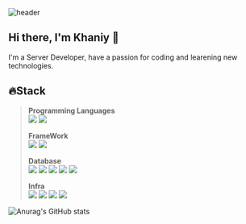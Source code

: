 ![header](https://capsule-render.vercel.app/api?type=soft&text=Welcome!&color=auto&height=200&section=header&fontSize=70)

## Hi there, I'm Khaniy 👋
I'm a Server Developer, have a passion for coding and learening new technologies.
<!-- <br> 📫 Email : kangh1596@gmail.com 
<br> 📝 Blog  : khan03.tistory.com/
<br> <img src="https://img.shields.io/badge/Email-222222?style=for-the-badge&logo=Gmail&logoColor=white">
<br> <img src="https://img.shields.io/badge/Blog -222222?style=for-the-badge&logo=Tistory&logoColor=white">
[hank0302's Blog](https://khan03.tistory.com/)
-->
## 🔥Stack 
>
> **Programming Languages** <br>
> <img src="https://img.shields.io/badge/JAVA-E6522C?style=for-the-badge&logo=Java&logoColor=white">
> <img src="https://img.shields.io/badge/Python-3776AB?style=for-the-badge&logo=python&logoColor=white">
>
> **FrameWork** <br>
> <img src="https://img.shields.io/badge/SpringBoot-6DB33F?style=for-the-badge&logo=SpringBoot&logoColor=white">
> <img src="https://img.shields.io/badge/FastAPI-009688?style=for-the-badge&logo=FastAPI&logoColor=white">
>
> **Database** <br>
> <img src="https://img.shields.io/badge/MySQL-4479A1?style=for-the-badge&logo=MySQL&logoColor=white">
> <img src="https://img.shields.io/badge/MariaDB-003545?style=for-the-badge&logo=MariaDB&logoColor=white">
> <img src="https://img.shields.io/badge/MongoDB-47A248?style=for-the-badge&logo=MongoDB&logoColor=white">
> <img src="https://img.shields.io/badge/Redis-DC382D?style=for-the-badge&logo=Redis&logoColor=white">
> <img src="https://img.shields.io/badge/PostgreSQL-4169E1?style=for-the-badge&logo=PostgreSQL&logoColor=white">
>
> **Infra** <br>
> <img src="https://img.shields.io/badge/Docker-2496ED?style=for-the-badge&logo=Docker&logoColor=white">
> <img src="https://img.shields.io/badge/Kubernetes-326CE5?style=for-the-badge&logo=Kubernetes&logoColor=white">
> <img src="https://img.shields.io/badge/Prometheus-E6522C?style=for-the-badge&logo=prometheus&logoColor=white">
> <img src="https://img.shields.io/badge/Grafana-F46800?style=for-the-badge&logo=grafana&logoColor=white">


![Anurag's GitHub stats](https://github-readme-stats.vercel.app/api?username=khaniy&show_icons=true&theme=nord)


